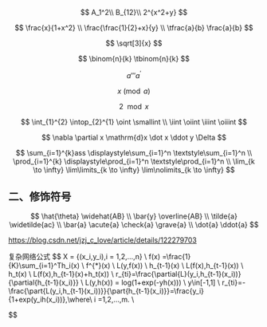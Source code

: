 $$
A_1^2\\
B_{12}\\
2^{x^2+y}
$$

$$
\frac{x}{1+x^2}
\\
\frac{\frac{1}{2}+x}{y}
\\
\tfrac{a}{b}
\frac{a}{b}
$$

$$
\sqrt[3]{x}
$$

$$
\binom{n}{k}
\tbinom{n}{k}
$$

$$
a'''
a^{\prime}
$$

$$
x \pmod{a}
$$

$$
2\mod{x}
$$

$$
\int_{1}^{2} \intop_{2}^{1} \oint \smallint \\ \iint \oiint \iiint \oiiint
$$

$$
\nabla		
\partial x			
\mathrm{d}x	
\dot x		
\ddot y     
\Delta
$$

$$
\sum_{i=1}^{k}ass
\displaystyle\sum_{i=1}^n
\textstyle\sum_{i=1}^n
\\
\prod_{i=1}^{k}
\displaystyle\prod_{i=1}^n
\textstyle\prod_{i=1}^n
\\
\lim_{k \to \infty}
\lim\limits_{k \to \infty}
\lim\nolimits_{k \to \infty}
$$

## 二、修饰符号

$$
\hat{\theta}
\widehat{AB}
\\
\bar{y}
\overline{AB}
\\
\tilde{a}
\widetilde{ac}
\\
\bar{a}
\acute{a}
\check{a}
\grave{a}
\\
\dot{a}
\ddot{a}
$$

https://blog.csdn.net/jzj_c_love/article/details/122279703

复杂网络公式
$$
X = \{(x_i,y_i),i = 1,2,...,n\}
\\
f(x) =\frac{1}{K}\sum_{i=1}^Th_i(x)
\\
f^{*}(x)
\\
L(y,f(x))
\\
h_{t-1}(x)
\\
L(f(x),h_{t-1}(x))
\\
h_t(x)
\\
L(f(x),h_{t-1}(x)+h_t(x))
\\
r_{ti}=\frac{\partial{L}(y_i,h_{t-1}(x_i))}{\partial{h_{t-1}(x_i)}}
\\
L(y,h(x)) = log(1+exp(-yh(x)))
\\
y\in[-1,1]
\\
r_{ti}=-\frac{\part{L(y_i,h_{t-1}(x_i))}}{\part{h_{t-1}(x_i)}}=\frac{y_i}{1+exp(y_ih(x_i))},\\where\ i =1,2,...,m. 
\\
$$
